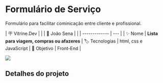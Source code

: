 # Formulário de Serviço

Formulário para facilitar cominicação entre cliente e profissional.

| :placard: Vitrine.Dev |     |
| :adult: João Sena |     |
| -------------  | --- |
| :sparkles: Nome        | **Lista para viagem, compras ou afazeres**
| :label: Tecnologias | html, css e JavaScript
| :adult: Objetivo | Front-End     |


![](https://user-images.githubusercontent.com/89817889/193363223-831c3d04-076c-4881-99d4-028fe6714092.jpg#vitrinedev)


## Detalhes do projeto
